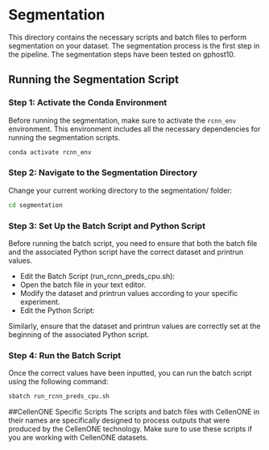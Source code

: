 # Segmentation

This directory contains the necessary scripts and batch files to perform segmentation on your dataset. The segmentation process is the first step in the pipeline.
The segmentation steps have been tested on gphost10. 

## Running the Segmentation Script

### Step 1: Activate the Conda Environment

Before running the segmentation, make sure to activate the `rcnn_env` environment. This environment includes all the necessary dependencies for running the segmentation scripts.

```bash
conda activate rcnn_env
```

### Step 2: Navigate to the Segmentation Directory
Change your current working directory to the segmentation/ folder:

```bash
cd segmentation
```

### Step 3: Set Up the Batch Script and Python Script
Before running the batch script, you need to ensure that both the batch file and the associated Python script have the correct dataset and printrun values.

 - Edit the Batch Script (run_rcnn_preds_cpu.sh):
  - Open the batch file in your text editor.
  - Modify the dataset and printrun values according to your specific experiment.
 - Edit the Python Script:

Similarly, ensure that the dataset and printrun values are correctly set at the beginning of the associated Python script.

### Step 4: Run the Batch Script
Once the correct values have been inputted, you can run the batch script using the following command:

```bash
sbatch run_rcnn_preds_cpu.sh
```

##CellenONE Specific Scripts
The scripts and batch files with CellenONE in their names are specifically designed to process outputs that were produced by the CellenONE technology. Make sure to use these scripts if you are working with CellenONE datasets.

